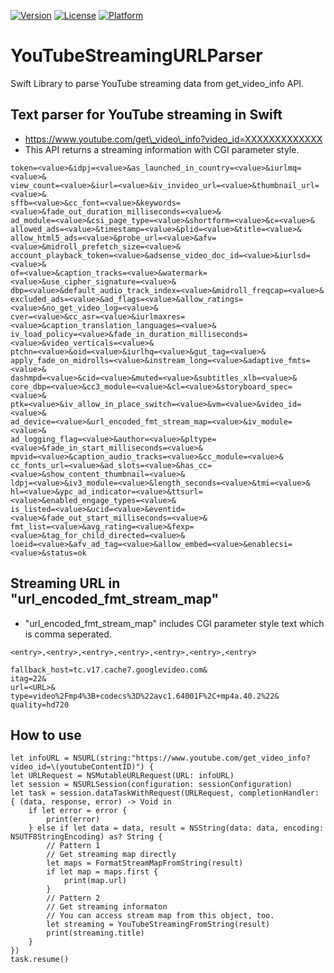 [![Version](http://img.shields.io/cocoapods/v/YouTubeStreamingURLParser.svg?style=flat)](http://cocoadocs.org/docsets/YouTubeStreamingURLParser)
[![License](https://img.shields.io/cocoapods/l/YouTubeStreamingURLParser.svg?style=flat)](http://cocoadocs.org/docsets/YouTubeStreamingURLParser)
[![Platform](https://img.shields.io/cocoapods/p/YouTubeStreamingURLParser.svg?style=flat)](http://cocoadocs.org/docsets/YouTubeStreamingURLParser)

# YouTubeStreamingURLParser
Swift Library to parse YouTube streaming data from get\_video\_info API.

## Text parser for YouTube streaming in Swift

* https://www.youtube.com/get\_video\_info?video_id=XXXXXXXXXXXXX
* This API returns a streaming information with CGI parameter style.

```
token=<value>&idpj=<value>&as_launched_in_country=<value>&iurlmq=<value>&
view_count=<value>&iurl=<value>&iv_invideo_url=<value>&thumbnail_url=<value>&
sffb=<value>&cc_font=<value>&keywords=<value>&fade_out_duration_milliseconds=<value>&
ad_module=<value>&csi_page_type=<value>&shortform=<value>&c=<value>&
allowed_ads=<value>&timestamp=<value>&plid=<value>&title=<value>&
allow_html5_ads=<value>&probe_url=<value>&afv=<value>&midroll_prefetch_size=<value>&
account_playback_token=<value>&adsense_video_doc_id=<value>&iurlsd=<value>&
of=<value>&caption_tracks=<value>&watermark=<value>&use_cipher_signature=<value>&
dbp=<value>&default_audio_track_index=<value>&midroll_freqcap=<value>&
excluded_ads=<value>&ad_flags=<value>&allow_ratings=<value>&no_get_video_log=<value>&
cver=<value>&cc_asr=<value>&iurlmaxres=<value>&caption_translation_languages=<value>&
iv_load_policy=<value>&fade_in_duration_milliseconds=<value>&video_verticals=<value>&
ptchn=<value>&oid=<value>&iurlhq=<value>&gut_tag=<value>&
apply_fade_on_midrolls=<value>&instream_long=<value>&adaptive_fmts=<value>&
dashmpd=<value>&cid=<value>&muted=<value>&subtitles_xlb=<value>&
core_dbp=<value>&cc3_module=<value>&cl=<value>&storyboard_spec=<value>&
ptk=<value>&iv_allow_in_place_switch=<value>&vm=<value>&video_id=<value>&
ad_device=<value>&url_encoded_fmt_stream_map=<value>&iv_module=<value>&
ad_logging_flag=<value>&author=<value>&pltype=<value>&fade_in_start_milliseconds=<value>&
mpvid=<value>&caption_audio_tracks=<value>&cc_module=<value>&
cc_fonts_url=<value>&ad_slots=<value>&has_cc=<value>&show_content_thumbnail=<value>&
ldpj=<value>&iv3_module=<value>&length_seconds=<value>&tmi=<value>&
hl=<value>&ypc_ad_indicator=<value>&ttsurl=<value>&enabled_engage_types=<value>&
is_listed=<value>&ucid=<value>&eventid=<value>&fade_out_start_milliseconds=<value>&
fmt_list=<value>&avg_rating=<value>&fexp=<value>&tag_for_child_directed=<value>&
loeid=<value>&afv_ad_tag=<value>&allow_embed=<value>&enablecsi=<value>&status=ok
```

## Streaming URL in "url\_encoded\_fmt\_stream\_map"

* "url\_encoded\_fmt\_stream\_map" includes CGI parameter style text which is comma seperated.

```
<entry>,<entry>,<entry>,<entry>,<entry>,<entry>,<entry>
```

```
fallback_host=tc.v17.cache7.googlevideo.com&
itag=22&
url=<URL>&
type=video%2Fmp4%3B+codecs%3D%22avc1.64001F%2C+mp4a.40.2%22&
quality=hd720
```

## How to use

```
let infoURL = NSURL(string:"https://www.youtube.com/get_video_info?video_id=\(youtubeContentID)") {
let URLRequest = NSMutableURLRequest(URL: infoURL)
let session = NSURLSession(configuration: sessionConfiguration)
let task = session.dataTaskWithRequest(URLRequest, completionHandler: { (data, response, error) -> Void in
    if let error = error {
        print(error)
    } else if let data = data, result = NSString(data: data, encoding: NSUTF8StringEncoding) as? String {
        // Pattern 1
        // Get streaming map directly
	    let maps = FormatStreamMapFromString(result)
	    if let map = maps.first {
	        print(map.url)
	    }
	    // Pattern 2
	    // Get streaming informaton
	    // You can access stream map from this object, too.
	    let streaming = YouTubeStreamingFromString(result)
	    print(streaming.title)
    }
})
task.resume()

```
